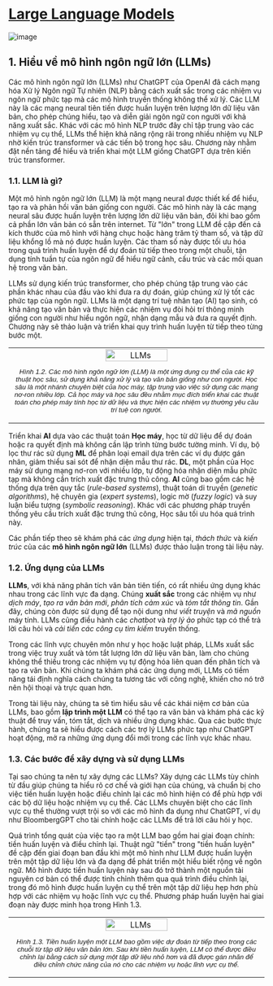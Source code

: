 # [Large Language Models](https://www.manning.com/books/build-a-large-language-model-from-scratch)
![image](https://github.com/trunghachi/DLLearning/assets/45091486/269260be-6e47-48c9-a8f7-0bd1a55aa083)


## 1. Hiểu về mô hình ngôn ngữ lớn (LLMs)
Các mô hình ngôn ngữ lớn (LLMs) như ChatGPT của OpenAI đã cách mạng hóa Xử lý Ngôn ngữ Tự nhiên (NLP) bằng cách xuất sắc trong các nhiệm vụ ngôn ngữ phức tạp mà các mô hình truyền thống không thể xử lý. Các LLM này là các mạng neural tiên tiến được huấn luyện trên lượng lớn dữ liệu văn bản, cho phép chúng hiểu, tạo và diễn giải ngôn ngữ con người với khả năng xuất sắc. Khác với các mô hình NLP trước đây chỉ tập trung vào các nhiệm vụ cụ thể, LLMs thể hiện khả năng rộng rãi trong nhiều nhiệm vụ NLP nhờ kiến trúc transformer và các tiến bộ trong học sâu. Chương này nhằm đặt nền tảng để hiểu và triển khai một LLM giống ChatGPT dựa trên kiến trúc transformer.
### 1.1. LLM là gì?
Một mô hình ngôn ngữ lớn (LLM) là một mạng neural được thiết kế để hiểu, tạo ra và phản hồi văn bản giống con người. Các mô hình này là các mạng neural sâu được huấn luyện trên lượng lớn dữ liệu văn bản, đôi khi bao gồm cả phần lớn văn bản có sẵn trên internet. Từ "lớn" trong LLM đề cập đến cả kích thước của mô hình với hàng chục hoặc hàng trăm tỷ tham số, và tập dữ liệu khổng lồ mà nó được huấn luyện. Các tham số này được tối ưu hóa trong quá trình huấn luyện để dự đoán từ tiếp theo trong một chuỗi, tận dụng tính tuần tự của ngôn ngữ để hiểu ngữ cảnh, cấu trúc và các mối quan hệ trong văn bản.

LLMs sử dụng kiến trúc transformer, cho phép chúng tập trung vào các phần khác nhau của đầu vào khi đưa ra dự đoán, giúp chúng xử lý tốt các phức tạp của ngôn ngữ. LLMs là một dạng trí tuệ nhân tạo (AI) tạo sinh, có khả năng tạo văn bản và thực hiện các nhiệm vụ đòi hỏi trí thông minh giống con người như hiểu ngôn ngữ, nhận dạng mẫu và đưa ra quyết định. Chương này sẽ thảo luận và triển khai quy trình huấn luyện từ tiếp theo từng bước một.

<table>
  <tr>
    <td align="center">
      <img src="https://media.licdn.com/dms/image/D4E10AQF_Xuqi7XOKVA/image-shrink_800/0/1713776419761?e=1719554400&v=beta&t=d6oC7_APCBlssJi8pZJNFWDdNr_26TE2M6veclgS78A" alt="LLMs"  style="width:50%; height:50%;">
      <br>
      <p style="font-family: Arial, sans-serif; font-size: smaller; font-style: italic; text-align: center;">Hình 1.2. Các mô hình ngôn ngữ lớn (LLM) là một ứng dụng cụ thể của các kỹ thuật học sâu, sử dụng khả năng xử lý và tạo văn bản giống như con người. Học sâu là một nhánh chuyên biệt của học máy, tập trung vào việc sử dụng các mạng nơ-ron nhiều lớp. Cả học máy và học sâu đều nhằm mục đích triển khai các thuật toán cho phép máy tính học từ dữ liệu và thực hiện các nhiệm vụ thường yêu cầu trí tuệ con người.</p>
    </td>
  </tr>
</table>

Triển khai **AI** dựa vào các thuật toán **Học máy**, học từ dữ liệu để dự đoán hoặc ra quyết định mà không cần lập trình từng bước tường minh. Ví dụ, bộ lọc thư rác sử dụng **ML** để phân loại email dựa trên các ví dụ được gán nhãn, giảm thiểu sai sót để nhận diện mẫu thư rác. **DL**, một phần của Học máy sử dụng mạng nơ-ron với nhiều lớp, tự động hóa nhận diện mẫu phức tạp mà không cần trích xuất đặc trưng thủ công. **AI** cũng bao gồm các hệ thống dựa trên quy tắc (_rule-based systems_), thuật toán di truyền (_genetic algorithms_), hệ chuyên gia (_expert systems_), logic mờ (_fuzzy logic_) và suy luận biểu tượng (_symbolic reasoning_). Khác với các phương pháp truyền thống yêu cầu trích xuất đặc trưng thủ công, Học sâu tối ưu hóa quá trình này.

Các phần tiếp theo sẽ khám phá các _ứng dụng_ hiện tại, _thách thức_ và _kiến trúc_ của các **mô hình ngôn ngữ lớn** (LLMs) được thảo luận trong tài liệu này.
### 1.2. Ứng dụng của LLMs
**LLMs**, với khả năng phân tích văn bản tiên tiến, có rất nhiều ứng dụng khác nhau trong các lĩnh vực đa dạng. Chúng **xuất sắc** trong các nhiệm vụ như _dịch máy_, _tạo ra văn bản mới_, _phân tích cảm xúc_ và _tóm tắt thông tin_. Gần đây, chúng còn được sử dụng để tạo nội dung như _viết truyện_ và _mã nguồn_ máy tính. LLMs cũng điều hành các _chatbot_ và _trợ lý ảo_ phức tạp có thể trả lời câu hỏi và _cải tiến các công cụ tìm kiếm_ truyền thống.

Trong các lĩnh vực chuyên môn như y học hoặc luật pháp, LLMs xuất sắc trong việc truy xuất và tóm tắt lượng lớn dữ liệu văn bản, làm cho chúng không thể thiếu trong các nhiệm vụ tự động hóa liên quan đến phân tích và tạo ra văn bản. Khi chúng ta khám phá các ứng dụng mới, LLMs có tiềm năng tái định nghĩa cách chúng ta tương tác với công nghệ, khiến cho nó trở nên hội thoại và trực quan hơn.

Trong tài liệu này, chúng ta sẽ tìm hiểu sâu về các khái niệm cơ bản của LLMs, bao gồm **lập trình một LLM** có thể tạo ra văn bản và khám phá các kỹ thuật để truy vấn, tóm tắt, dịch và nhiều ứng dụng khác. Qua các bước thực hành, chúng ta sẽ hiểu được cách các trợ lý LLMs phức tạp như ChatGPT hoạt động, mở ra những ứng dụng đổi mới trong các lĩnh vực khác nhau.

### 1.3. Các bước để xây dựng và sử dụng LLMs
Tại sao chúng ta nên tự xây dựng các LLMs? Xây dựng các LLMs tùy chỉnh từ đầu giúp chúng ta hiểu rõ cơ chế và giới hạn của chúng, và chuẩn bị cho việc tiền huấn luyện hoặc điều chỉnh lại các mô hình hiện có để phù hợp với các bộ dữ liệu hoặc nhiệm vụ cụ thể. Các LLMs chuyên biệt cho các lĩnh vực cụ thể thường vượt trội so với các mô hình đa dụng như ChatGPT, ví dụ như BloombergGPT cho tài chính hoặc các LLMs để trả lời câu hỏi y học.

Quá trình tổng quát của việc tạo ra một LLM bao gồm hai giai đoạn chính: tiền huấn luyện và điều chỉnh lại. Thuật ngữ "tiền" trong "tiền huấn luyện" đề cập đến giai đoạn ban đầu khi một mô hình như LLM được huấn luyện trên một tập dữ liệu lớn và đa dạng để phát triển một hiểu biết rộng về ngôn ngữ. Mô hình được tiền huấn luyện này sau đó trở thành một nguồn tài nguyên cơ bản có thể được tinh chỉnh thêm qua quá trình điều chỉnh lại, trong đó mô hình được huấn luyện cụ thể trên một tập dữ liệu hẹp hơn phù hợp với các nhiệm vụ hoặc lĩnh vực cụ thể. Phương pháp huấn luyện hai giai đoạn này được minh họa trong Hình 1.3.

<table>
  <tr>
    <td align="center">
      <img src="https://github.com/trunghachi/DLLearning/assets/45091486/5e20ee36-2e07-47eb-88a6-a0c3885b6da1" alt="LLMs"  style="width:50%; height:50%;">
      <br>
      <p style="font-family: Arial, sans-serif; font-size: smaller; font-style: italic; text-align: center;">Hình 1.3. Tiền huấn luyện một LLM bao gồm việc dự đoán từ tiếp theo trong các chuỗi từ tập dữ liệu văn bản lớn. Sau khi tiền huấn luyện, LLM có thể được điều chỉnh lại bằng cách sử dụng một tập dữ liệu nhỏ hơn và đã được gán nhãn để điều chỉnh chức năng của nó cho các nhiệm vụ hoặc lĩnh vực cụ thể. </p>
    </td>
  </tr>
</table>
